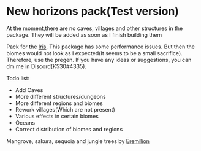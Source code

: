 # New horizons pack(Test version)
At the moment,there are no caves, villages and other structures in the package. They will be added as soon as I finish building them

Pack for the [Iris](https://www.spigotmc.org/resources/iris-world-gen-custom-biome-colors.84586/). This package has some performance issues. But then the biomes would not look as I expected(It seems to be a small sacrifice). Therefore, use the pregen. If you have any ideas or suggestions, you can dm me in Discord(K530#4335).

Todo list:
- Add Caves
- More different structures/dungeons
- More different regions and biomes
- Rework villages(Which are not present)
- Various effects in certain biomes
- Oceans
- Correct distribution of biomes and regions

Mangrove, sakura, sequoia and jungle trees by [Eremilion](https://www.planetminecraft.com/member/eremilion/)
